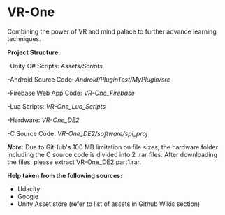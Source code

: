 # VR-One
Combining the power of VR and mind palace to further advance learning techniques.

**Project Structure:**

-Unity C# Scripts: *Assets/Scripts*

-Android Source Code: *Android/PluginTest/MyPlugin/src*

-Firebase Web App Code: *VR-One_Firebase*

-Lua Scripts: *VR-One_Lua_Scripts*

-Hardware: *VR-One_DE2*

-C Source Code: *VR-One_DE2/software/spi_proj*



***Note:*** Due to GitHub's 100 MB limitation on file sizes, the hardware folder including the C source code is divided into 2 .rar files. After downloading the files, please extract VR-One_DE2.part1.rar.


**Help taken from the following sources:**
* Udacity
* Google
* Unity Asset store (refer to list of assets in Github Wikis section)


